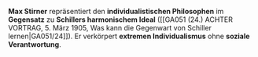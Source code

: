 
**Max Stirner** repräsentiert den **individualistischen Philosophen** im **Gegensatz** zu **Schillers harmonischem Ideal** ([[GA051 (24.) ACHTER VORTRAG, 5. März 1905, Was kann die Gegenwart von Schiller lernen|GA051/24]]). Er verkörpert **extremen Individualismus** ohne **soziale Verantwortung**.
